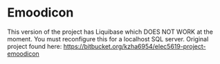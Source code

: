 # Emoodicon

This version of the project has Liquibase which DOES NOT WORK at the moment. You must reconfigure this for a localhost SQL server. 
Original project found here:
https://bitbucket.org/kzha6954/elec5619-project-emoodicon

